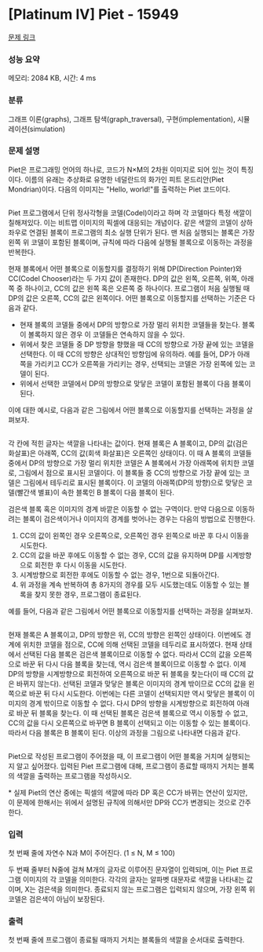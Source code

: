 # [Platinum IV] Piet - 15949 

[문제 링크](https://www.acmicpc.net/problem/15949) 

### 성능 요약

메모리: 2084 KB, 시간: 4 ms

### 분류

그래프 이론(graphs), 그래프 탐색(graph_traversal), 구현(implementation), 시뮬레이션(simulation)

### 문제 설명

<p>Piet은 프로그래밍 언어의 하나로, 코드가 N×M의 2차원 이미지로 되어 있는 것이 특징이다. 이름의 유래는 추상화로 유명한 네덜란드의 화가인 피트 몬드리안(Piet Mondrian)이다. 다음의 이미지는 "Hello, world!"를 출력하는 Piet 코드이다.</p>

<p style="text-align: center;"><img alt="" src="https://upload.acmicpc.net/f0ecbdb1-3f43-4048-99cb-42bd4a03e0b1/-/preview/"></p>

<p>Piet 프로그램에서 단위 정사각형을 코델(Codel)이라고 하며 각 코델마다 특정 색깔이 칠해져있다. 이는 비트맵 이미지의 픽셀에 대응되는 개념이다. 같은 색깔의 코델이 상하좌우로 연결된 블록이 프로그램의 최소 실행 단위가 된다. 맨 처음 실행되는 블록은 가장 왼쪽 위 코델이 포함된 블록이며, 규칙에 따라 다음에 실행될 블록으로 이동하는 과정을 반복한다.</p>

<p>현재 블록에서 어떤 블록으로 이동할지를 결정하기 위해 DP(Direction Pointer)와 CC(Codel Chooser)라는 두 가지 값이 존재한다. DP의 값은 왼쪽, 오른쪽, 위쪽, 아래쪽 중 하나이고, CC의 값은 왼쪽 혹은 오른쪽 중 하나이다. 프로그램이 처음 실행될 때 DP의 값은 오른쪽, CC의 값은 왼쪽이다. 어떤 블록으로 이동할지를 선택하는 기준은 다음과 같다.</p>

<ul>
	<li>현재 블록의 코델들 중에서 DP의 방향으로 가장 멀리 위치한 코델들을 찾는다. 블록이 볼록하지 않은 경우 이 코델들은 연속하지 않을 수 있다.</li>
	<li>위에서 찾은 코델들 중 DP 방향을 향했을 때 CC의 방향으로 가장 끝에 있는 코델을 선택한다. 이 때 CC의 방향은 상대적인 방향임에 유의하라. 예를 들어, DP가 아래쪽을 가리키고 CC가 오른쪽을 가리키는 경우, 선택되는 코델은 가장 왼쪽에 있는 코델이 된다.</li>
	<li>위에서 선택한 코델에서 DP의 방향으로 맞닿은 코델이 포함된 블록이 다음 블록이 된다.</li>
</ul>

<p>이에 대한 예시로, 다음과 같은 그림에서 어떤 블록으로 이동할지를 선택하는 과정을 살펴보자.</p>

<p style="text-align: center;"><img alt="" src="https://upload.acmicpc.net/48cddd99-3f7a-47ea-aeae-0befde753ffd/-/preview/"></p>

<p>각 칸에 적힌 글자는 색깔을 나타내는 값이다. 현재 블록은 A 블록이고, DP의 값(검은 화살표)은 아래쪽, CC의 값(회색 화살표)은 오른쪽인 상태이다. 이 때 A 블록의 코델들 중에서 DP의 방향으로 가장 멀리 위치한 코델은 A 블록에서 가장 아래쪽에 위치한 코델로, 그림에서 점으로 표시된 코델이다. 이 블록들 중 CC의 방향으로 가장 끝에 있는 코델은 그림에서 테두리로 표시된 블록이다. 이 코델의 아래쪽(DP의 방향)으로 맞닿은 코델(빨간색 별표)이 속한 블록인 B 블록이 다음 블록이 된다.</p>

<p>검은색 블록 혹은 이미지의 경계 바깥은 이동할 수 없는 구역이다. 만약 다음으로 이동하려는 블록이 검은색이거나 이미지의 경계를 벗어나는 경우는 다음의 방법으로 진행한다.</p>

<ol>
	<li>CC의 값이 왼쪽인 경우 오른쪽으로, 오른쪽인 경우 왼쪽으로 바꾼 후 다시 이동을 시도한다.</li>
	<li>CC의 값을 바꾼 후에도 이동할 수 없는 경우, CC의 값을 유지하며 DP를 시계방향으로 회전한 후 다시 이동을 시도한다.</li>
	<li>시계방향으로 회전한 후에도 이동할 수 없는 경우, 1번으로 되돌아간다.</li>
	<li>위 과정을 계속 반복하여 총 8가지의 경우를 모두 시도했는데도 이동할 수 있는 블록을 찾지 못한 경우, 프로그램이 종료된다.</li>
</ol>

<p>예를 들어, 다음과 같은 그림에서 어떤 블록으로 이동할지를 선택하는 과정을 살펴보자.</p>

<p style="text-align: center;"><img alt="" src="https://upload.acmicpc.net/b6ba1eed-9ed4-4dc5-b567-2803177e5b95/-/preview/"></p>

<p>현재 블록은 A 블록이고, DP의 방향은 위, CC의 방향은 왼쪽인 상태이다. 이번에도 경계에 위치한 코델을 점으로, CC에 의해 선택된 코델을 테두리로 표시하였다. 현재 상태에서 선택된 다음 블록은 검은색 블록이므로 이동할 수 없다. 따라서 CC의 값을 오른쪽으로 바꾼 뒤 다시 다음 블록을 찾는데, 역시 검은색 블록이므로 이동할 수 없다. 이제 DP의 방향을 시계방향으로 회전하여 오른쪽으로 바꾼 뒤 블록을 찾는다(이 때 CC의 값은 바뀌지 않는다). 선택된 코델과 맞닿은 블록은 이미지의 경계 밖이므로 CC의 값을 왼쪽으로 바꾼 뒤 다시 시도한다. 이번에는 다른 코델이 선택되지만 역시 맞닿은 블록이 이미지의 경계 밖이므로 이동할 수 없다. 다시 DP의 방향을 시계방향으로 회전하여 아래로 바꾼 뒤 블록을 찾는다. 이 때 선택된 블록은 검은색 블록으로 역시 이동할 수 없고, CC의 값을 다시 오른쪽으로 바꾸면 B 블록이 선택되고 이는 이동할 수 있는 블록이다. 따라서 다음 블록은 B 블록이 된다. 이상의 과정을 그림으로 나타내면 다음과 같다.</p>

<p style="text-align: center;"><img alt="" src="https://upload.acmicpc.net/dddacadd-2279-4944-8a61-a991d477df7e/-/preview/"><img alt="" src="https://upload.acmicpc.net/a1b1008d-f4b9-410f-a031-6b90619ff4e3/-/preview/"><img alt="" src=""><img alt="" src=""><img alt="" src=""></p>

<p>Piet으로 작성된 프로그램이 주어졌을 때, 이 프로그램이 어떤 블록을 거치며 실행되는지 알고 싶어졌다. 입력된 Piet 프로그램에 대해, 프로그램이 종료할 때까지 거치는 블록의 색깔을 출력하는 프로그램을 작성하시오.</p>

<p>* 실제 Piet의 연산 중에는 픽셀의 색깔에 따라 DP 혹은 CC가 바뀌는 연산이 있지만, 이 문제에 한해서는 위에서 설명된 규칙에 의해서만 DP와 CC가 변경되는 것으로 간주한다.</p>

### 입력 

 <p>첫 번째 줄에 자연수 N과 M이 주어진다. (1 ≤ N, M ≤ 100)</p>

<p>두 번째 줄부터 N줄에 걸쳐 M개의 글자로 이루어진 문자열이 입력되며, 이는 Piet 프로그램 이미지의 각 코델을 의미한다. 각각의 글자는 알파벳 대문자로 색깔을 나타내는 값이며, X는 검은색을 의미한다. 종료되지 않는 프로그램은 입력되지 않으며, 가장 왼쪽 위 코델은 검은색이 아님이 보장된다.</p>

### 출력 

 <p>첫 번째 줄에 프로그램이 종료될 때까지 거치는 블록들의 색깔을 순서대로 출력한다.</p>

